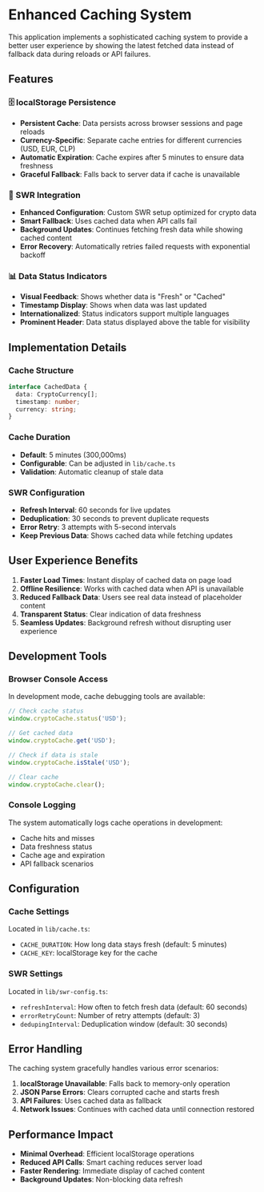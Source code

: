# Enhanced Caching System

This application implements a sophisticated caching system to provide a better user experience by showing the latest fetched data instead of fallback data during reloads or API failures.

## Features

### 🗄️ localStorage Persistence

- **Persistent Cache**: Data persists across browser sessions and page reloads
- **Currency-Specific**: Separate cache entries for different currencies (USD, EUR, CLP)
- **Automatic Expiration**: Cache expires after 5 minutes to ensure data freshness
- **Graceful Fallback**: Falls back to server data if cache is unavailable

### 🔄 SWR Integration

- **Enhanced Configuration**: Custom SWR setup optimized for crypto data
- **Smart Fallback**: Uses cached data when API calls fail
- **Background Updates**: Continues fetching fresh data while showing cached content
- **Error Recovery**: Automatically retries failed requests with exponential backoff

### 📊 Data Status Indicators

- **Visual Feedback**: Shows whether data is "Fresh" or "Cached"
- **Timestamp Display**: Shows when data was last updated
- **Internationalized**: Status indicators support multiple languages
- **Prominent Header**: Data status displayed above the table for visibility

## Implementation Details

### Cache Structure

```typescript
interface CachedData {
  data: CryptoCurrency[];
  timestamp: number;
  currency: string;
}
```

### Cache Duration

- **Default**: 5 minutes (300,000ms)
- **Configurable**: Can be adjusted in `lib/cache.ts`
- **Validation**: Automatic cleanup of stale data

### SWR Configuration

- **Refresh Interval**: 60 seconds for live updates
- **Deduplication**: 30 seconds to prevent duplicate requests
- **Error Retry**: 3 attempts with 5-second intervals
- **Keep Previous Data**: Shows cached data while fetching updates

## User Experience Benefits

1. **Faster Load Times**: Instant display of cached data on page load
2. **Offline Resilience**: Works with cached data when API is unavailable
3. **Reduced Fallback Data**: Users see real data instead of placeholder content
4. **Transparent Status**: Clear indication of data freshness
5. **Seamless Updates**: Background refresh without disrupting user experience

## Development Tools

### Browser Console Access

In development mode, cache debugging tools are available:

```javascript
// Check cache status
window.cryptoCache.status('USD');

// Get cached data
window.cryptoCache.get('USD');

// Check if data is stale
window.cryptoCache.isStale('USD');

// Clear cache
window.cryptoCache.clear();
```

### Console Logging

The system automatically logs cache operations in development:

- Cache hits and misses
- Data freshness status
- Cache age and expiration
- API fallback scenarios

## Configuration

### Cache Settings

Located in `lib/cache.ts`:

- `CACHE_DURATION`: How long data stays fresh (default: 5 minutes)
- `CACHE_KEY`: localStorage key for the cache

### SWR Settings

Located in `lib/swr-config.ts`:

- `refreshInterval`: How often to fetch fresh data (default: 60 seconds)
- `errorRetryCount`: Number of retry attempts (default: 3)
- `dedupingInterval`: Deduplication window (default: 30 seconds)

## Error Handling

The caching system gracefully handles various error scenarios:

1. **localStorage Unavailable**: Falls back to memory-only operation
2. **JSON Parse Errors**: Clears corrupted cache and starts fresh
3. **API Failures**: Uses cached data as fallback
4. **Network Issues**: Continues with cached data until connection restored

## Performance Impact

- **Minimal Overhead**: Efficient localStorage operations
- **Reduced API Calls**: Smart caching reduces server load
- **Faster Rendering**: Immediate display of cached content
- **Background Updates**: Non-blocking data refresh
